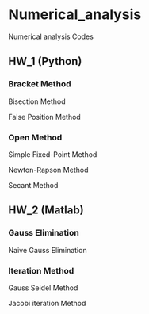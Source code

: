 # Numerical_analysis
Numerical analysis Codes
## HW_1 (Python)
### Bracket Method
Bisection Method

False Position Method

### Open Method

Simple Fixed-Point Method

Newton-Rapson Method

Secant Method

## HW_2 (Matlab)

### Gauss Elimination

Naive Gauss Elimination

### Iteration Method

Gauss Seidel Method

Jacobi iteration Method
